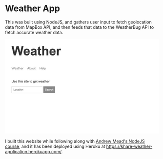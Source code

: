 # Weather App

This was built using NodeJS, and gathers user input to fetch geolocation data from MapBox API, and then feeds that data to the WeatherBug API to fetch accurate weather data.

![Weather app demo](weather-app-demo.gif)

I built this website while following along with [Andrew Mead's NodeJS course](https://www.udemy.com/course/the-complete-nodejs-developer-course-2/), and it has been deployed using Heroku at https://khare-weather-application.herokuapp.com/.
